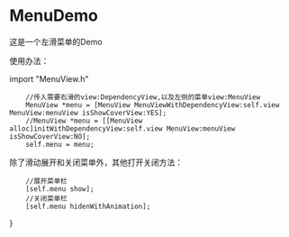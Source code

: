 # MenuDemo
这是一个左滑菜单的Demo

使用办法：

import "MenuView.h"

```    
    //传入需要右滑的view:DependencyView,以及左侧的菜单view:MenuView
    MenuView *menu = [MenuView MenuViewWithDependencyView:self.view MenuView:menuView isShowCoverView:YES];
    //MenuView *menu = [[MenuView alloc]initWithDependencyView:self.view MenuView:menuView isShowCoverView:NO];
    self.menu = menu;
```

除了滑动展开和关闭菜单外，其他打开关闭方法：
```
    //展开菜单栏
    [self.menu show];
    //关闭菜单栏 
    [self.menu hidenWithAnimation];
```



}
